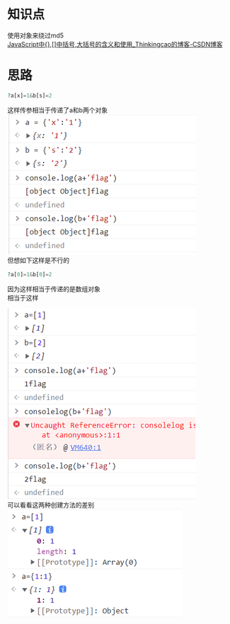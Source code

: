 # 知识点
使用对象来绕过md5<br />[JavaScript中{},[]中括号,大括号的含义和使用_Thinkingcao的博客-CSDN博客](https://blog.csdn.net/thinkingcao/article/details/65632675)
# 思路
```php
?a[x]=1&b[s]=2
```

这样传参相当于传递了a和b两个对象<br />![image.png](./images/20231017_2349385437.png)<br />但想如下这样是不行的
```php
?a[0]=1&b[0]=2
```
因为这样相当于传递的是数组对象<br />相当于这样

![image.png](./images/20231017_2349393127.png)<br />可以看看这两种创建方法的差别<br />![image.png](./images/20231017_2349406608.png)
